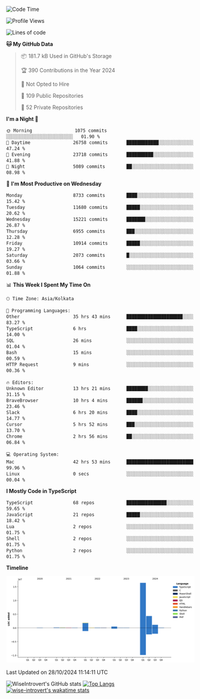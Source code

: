 <!--START_SECTION:waka-->
![Code Time](http://img.shields.io/badge/Code%20Time-1%2C745%20hrs%2030%20mins-blue)

![Profile Views](http://img.shields.io/badge/Profile%20Views-0-blue)

![Lines of code](https://img.shields.io/badge/From%20Hello%20World%20I%27ve%20Written-24.9%20million%20lines%20of%20code-blue)

**🐱 My GitHub Data** 

> 📦 181.7 kB Used in GitHub's Storage 
 > 
> 🏆 390 Contributions in the Year 2024
 > 
> 🚫 Not Opted to Hire
 > 
> 📜 109 Public Repositories 
 > 
> 🔑 52 Private Repositories 
 > 
**I'm a Night 🦉** 

```text
🌞 Morning                1075 commits        ░░░░░░░░░░░░░░░░░░░░░░░░░   01.90 % 
🌆 Daytime                26758 commits       ████████████░░░░░░░░░░░░░   47.24 % 
🌃 Evening                23718 commits       ██████████░░░░░░░░░░░░░░░   41.88 % 
🌙 Night                  5089 commits        ██░░░░░░░░░░░░░░░░░░░░░░░   08.98 % 
```
📅 **I'm Most Productive on Wednesday** 

```text
Monday                   8733 commits        ████░░░░░░░░░░░░░░░░░░░░░   15.42 % 
Tuesday                  11680 commits       █████░░░░░░░░░░░░░░░░░░░░   20.62 % 
Wednesday                15221 commits       ███████░░░░░░░░░░░░░░░░░░   26.87 % 
Thursday                 6955 commits        ███░░░░░░░░░░░░░░░░░░░░░░   12.28 % 
Friday                   10914 commits       █████░░░░░░░░░░░░░░░░░░░░   19.27 % 
Saturday                 2073 commits        █░░░░░░░░░░░░░░░░░░░░░░░░   03.66 % 
Sunday                   1064 commits        ░░░░░░░░░░░░░░░░░░░░░░░░░   01.88 % 
```


📊 **This Week I Spent My Time On** 

```text
🕑︎ Time Zone: Asia/Kolkata

💬 Programming Languages: 
Other                    35 hrs 43 mins      █████████████████████░░░░   83.27 % 
TypeScript               6 hrs               ████░░░░░░░░░░░░░░░░░░░░░   14.00 % 
SQL                      26 mins             ░░░░░░░░░░░░░░░░░░░░░░░░░   01.04 % 
Bash                     15 mins             ░░░░░░░░░░░░░░░░░░░░░░░░░   00.59 % 
HTTP Request             9 mins              ░░░░░░░░░░░░░░░░░░░░░░░░░   00.36 % 

🔥 Editors: 
Unknown Editor           13 hrs 21 mins      ████████░░░░░░░░░░░░░░░░░   31.15 % 
BraveBrowser             10 hrs 4 mins       ██████░░░░░░░░░░░░░░░░░░░   23.46 % 
Slack                    6 hrs 20 mins       ████░░░░░░░░░░░░░░░░░░░░░   14.77 % 
Cursor                   5 hrs 52 mins       ███░░░░░░░░░░░░░░░░░░░░░░   13.70 % 
Chrome                   2 hrs 56 mins       ██░░░░░░░░░░░░░░░░░░░░░░░   06.84 % 

💻 Operating System: 
Mac                      42 hrs 53 mins      █████████████████████████   99.96 % 
Linux                    0 secs              ░░░░░░░░░░░░░░░░░░░░░░░░░   00.04 % 
```

**I Mostly Code in TypeScript** 

```text
TypeScript               68 repos            ███████████████░░░░░░░░░░   59.65 % 
JavaScript               21 repos            █████░░░░░░░░░░░░░░░░░░░░   18.42 % 
Lua                      2 repos             ░░░░░░░░░░░░░░░░░░░░░░░░░   01.75 % 
Shell                    2 repos             ░░░░░░░░░░░░░░░░░░░░░░░░░   01.75 % 
Python                   2 repos             ░░░░░░░░░░░░░░░░░░░░░░░░░   01.75 % 
```



**Timeline**

![Lines of Code chart](https://raw.githubusercontent.com/wise-introvert/wise-introvert/master/assets/bar_graph.png)


 Last Updated on 28/10/2024 11:14:11 UTC
<!--END_SECTION:waka-->

![WiseIntrovert's GitHub stats](https://github-readme-stats.vercel.app/api?username=wise-introvert&count_private=true&show_icons=true)
[![Top Langs](https://github-readme-stats.vercel.app/api/top-langs/?username=wise-introvert&langs_count=10)](https://github.com/anuraghazra/github-readme-stats)
[![wise-introvert's wakatime stats](https://github-readme-stats.vercel.app/api/wakatime?username=wiseintrovert)](https://github.com/anuraghazra/github-readme-stats)
